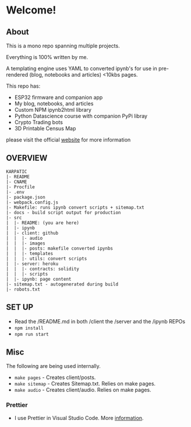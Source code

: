 # Welcome!

## About

This is a mono repo spanning multiple projects.

Everything is 100% written by me.

A templating engine uses YAML to converted ipynb's for use in pre-rendered (blog, notebooks and articles) <10kbs pages.

This repo has:

- ESP32 firmware and companion app
- My blog, notebooks, and articles
- Custom NPM ipynb2html library
- Python Datascience course with companion PyPi libray
- Crypto Trading bots
- 3D Printable Census Map

please visit the official [website](https://charleskarpati.com/) for more information

## OVERVIEW
```
KARPATIC
|- README
|- CNAME
|- Procfile
|- .env
|- package.json
|- webpack.config.js
|- Makefile: runs ipynb convert scripts + sitemap.txt
|- docs - build script output for production
|- src
|  |- README: (you are here)
|  |- ipynb 
|  |- client: github
|  |  |- audio
|  |  |- images
|  |  |- posts: makefile converted ipynbs
|  |  |- templates
|  |  |- utils: convert scripts
|  |- server: heroku
|  |  |- contracts: solidity
|  |  |- scripts 
|  |- ipynb: page content
|- sitemap.txt - autogenerated during build
|- robots.txt
```

## SET UP

- Read the /README.md in both /client the /server and the /ipynb REPOs
- `npm install`
- `npm run start`

## Misc
The following are being used internally.

- `make pages` - Creates client/posts.
- `make sitemap` - Creates Sitemap.txt. Relies on make pages.
- `make audio` - Creates client/audio. Relies on make pages.

### Prettier

- I use Prettier in Visual Studio Code. More [information](https://dev.to/gulshansaini/how-to-disable-prettier-in-vscode-for-a-specific-project-2a48).
